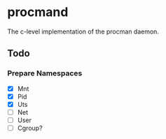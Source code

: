 # procmand
The c-level implementation of the procman daemon. 


## Todo 

### Prepare Namespaces

- [x] Mnt
- [x] Pid
- [x] Uts
- [ ] Net
- [ ] User
- [ ] Cgroup? 

